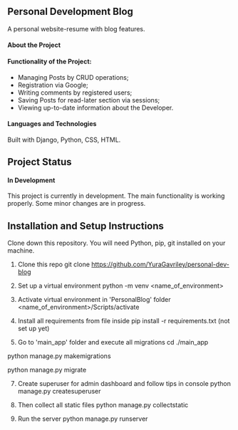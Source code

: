 ## Personal Development Blog

A personal website-resume with blog features.

#### About the Project

#### Functionality of the Project:

  - Managing Posts by CRUD operations;
  - Registration via Google;
  - Writing comments by registered users;
  - Saving Posts for read-later section via sessions;
  - Viewing up-to-date information about the Developer.

#### Languages and Technologies
Built with Django, Python, CSS, HTML.

## Project Status

#### In Development

This project is currently in development. The main functionality is working properly. Some minor changes are in progress.

## Installation and Setup Instructions

Clone down this repository. You will need Python, pip, git installed on your machine.

1. Clone this repo
git clone https://github.com/YuraGavriley/personal-dev-blog

2. Set up a virtual environment
python -m venv <name_of_environment>

4. Activate virtual environment in 'PersonalBlog' folder
<name_of_environment>/Scripts/activate

5. Install all requirements from file inside
pip install -r requirements.txt (not set up yet)

6. Go to 'main_app' folder and execute all migrations
cd ./main_app

python manage.py makemigrations

python manage.py migrate

7. Create superuser for admin dashboard and follow tips in console
python manage.py createsuperuser

8. Then collect all static files
python manage.py collectstatic

9. Run the server
python manage.py runserver
